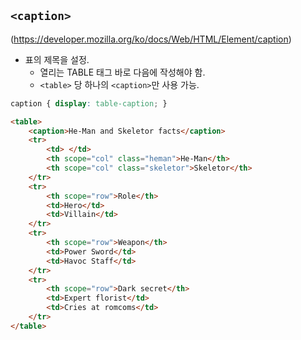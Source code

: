 ## ```<caption>```
(https://developer.mozilla.org/ko/docs/Web/HTML/Element/caption)

- 표의 제목을 설정.
    - 열리는 TABLE 태그 바로 다음에 작성해야 함.
    - ```<table>``` 당 하나의 ```<caption>```만 사용 가능.

```css
caption { display: table-caption; }
```

```html
<table>
    <caption>He-Man and Skeletor facts</caption>
    <tr>
        <td> </td>
        <th scope="col" class="heman">He-Man</th>
        <th scope="col" class="skeletor">Skeletor</th>
    </tr>
    <tr>
        <th scope="row">Role</th>
        <td>Hero</td>
        <td>Villain</td>
    </tr>
    <tr>
        <th scope="row">Weapon</th>
        <td>Power Sword</td>
        <td>Havoc Staff</td>
    </tr>
    <tr>
        <th scope="row">Dark secret</th>
        <td>Expert florist</td>
        <td>Cries at romcoms</td>
    </tr>
</table>
```